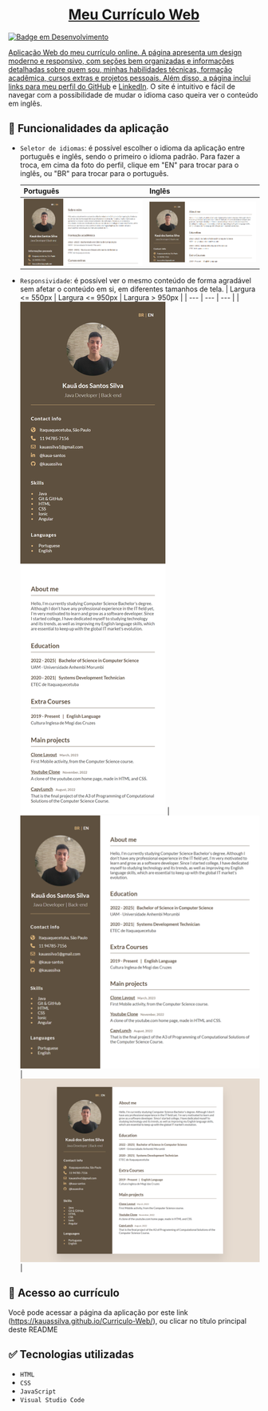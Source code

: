<h1 align="center"><a href="https://kauassilva.github.io/Curriculo-Web/" taget="_blank">Meu Currículo Web</h1>

![Badge em Desenvolvimento](http://img.shields.io/static/v1?label=STATUS&message=CONCLUIDO&color=GREEN&style=for-the-badge)

Aplicação Web do meu currículo online. A página apresenta um design moderno e responsivo, com seções bem organizadas e informações detalhadas sobre quem sou, minhas habilidades técnicas, formação acadêmica, cursos extras e projetos pessoais. Além disso, a página inclui links para meu perfil do [GitHub](https://github.com/kauassilva) e [LinkedIn](https://www.linkedin.com/in/kaua-santos/). O site é intuitivo e fácil de navegar com a possibilidade de mudar o idioma caso queira ver o conteúdo em inglês.

## 🔨 Funcionalidades da aplicação

- `Seletor de idiomas`: é possível escolher o idioma da aplicação entre português e inglês, sendo o primeiro o idioma padrão. Para fazer a troca, em cima da foto do perfil, clique em "EN" para trocar para o inglês, ou "BR" para trocar para o português.
  
  | Português | Inglês |
  | --- | --- |
  | ![](assets/readme/portugueseVersion.png) | ![](assets/readme/englishVersion.png) |
  
- `Responsividade`: é possível ver o mesmo conteúdo de forma agradável sem afetar o conteúdo em si, em diferentes tamanhos de tela.
  | Largura <= 550px | Largura <= 950px | Largura > 950px |
  | --- | --- | --- |
  | ![](assets/readme/smallDevice.png) | ![](assets/readme/mediumDevice.png) | ![](assets/readme/largeDevice.png) |

## 📁 Acesso ao currículo

Você pode acessar a página da aplicação por este link (https://kauassilva.github.io/Curriculo-Web/), ou clicar no título principal deste README

## ✅ Tecnologias utilizadas

- `HTML`
- `CSS`
- `JavaScript`
- `Visual Studio Code`
